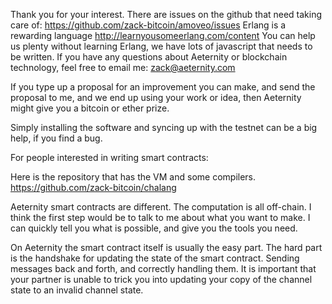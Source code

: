 Thank you for your interest.
There are issues on the github that need taking care of: https://github.com/zack-bitcoin/amoveo/issues
Erlang is a rewarding language http://learnyousomeerlang.com/content
You can help us plenty without learning Erlang, we have lots of javascript that needs to be written.
If you have any questions about Aeternity or blockchain technology, feel free to email me: zack@aeternity.com

If you type up a proposal for an improvement you can make, and send the proposal to me, and we end up using your work or idea, then Aeternity might give you a bitcoin or ether prize.

Simply installing the software and syncing up with the testnet can be a big help, if you find a bug.







For people interested in writing smart contracts:

Here is the repository that has the VM and some compilers.
https://github.com/zack-bitcoin/chalang

Aeternity smart contracts are different. The computation is all off-chain.
I think the first step would be to talk to me about what you want to make.
I can quickly tell you what is possible, and give you the tools you need.

On Aeternity the smart contract itself is usually the easy part. The hard part is the handshake for updating the state of the smart contract. Sending messages back and forth, and correctly handling them. It is important that your partner is unable to trick you into updating your copy of the channel state to an invalid channel state.

